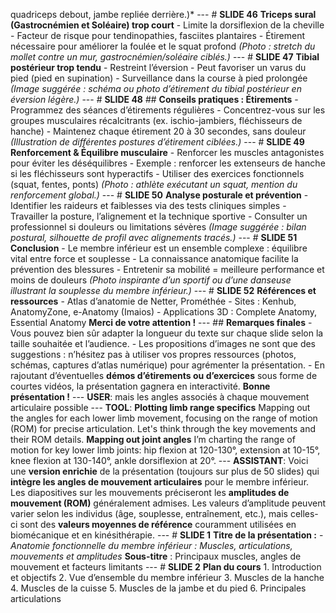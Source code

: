 quadriceps debout, jambe repliée derrière.)* --- # **SLIDE 46** **Triceps sural (Gastrocnémien et Soléaire) trop court** - Limite la dorsiflexion de la cheville - Facteur de risque pour tendinopathies, fasciites plantaires - Étirement nécessaire pour améliorer la foulée et le squat profond *(Photo : stretch du mollet contre un mur, gastrocnémien/soléaire ciblés.)* --- # **SLIDE 47** **Tibial postérieur trop tendu** - Restreint l’éversion - Peut favoriser un varus du pied (pied en supination) - Surveillance dans la course à pied prolongée *(Image suggérée : schéma ou photo d’étirement du tibial postérieur en éversion légère.)* --- # **SLIDE 48** ## **Conseils pratiques : Étirements** - Programmez des séances d’étirements régulières - Concentrez-vous sur les groupes musculaires récalcitrants (ex. ischio-jambiers, fléchisseurs de hanche) - Maintenez chaque étirement 20 à 30 secondes, sans douleur *(Illustration de différentes postures d’étirement ciblées.)* --- # **SLIDE 49** **Renforcement & Équilibre musculaire** - Renforcer les muscles antagonistes pour éviter les déséquilibres - Exemple : renforcer les extenseurs de hanche si les fléchisseurs sont hyperactifs - Utiliser des exercices fonctionnels (squat, fentes, ponts) *(Photo : athlète exécutant un squat, mention du renforcement global.)* --- # **SLIDE 50** **Analyse posturale et prévention** - Identifier les raideurs et faiblesses via des tests cliniques simples - Travailler la posture, l’alignement et la technique sportive - Consulter un professionnel si douleurs ou limitations sévères *(Image suggérée : bilan postural, silhouette de profil avec alignements tracés.)* --- # **SLIDE 51** **Conclusion** - Le membre inférieur est un ensemble complexe : équilibre vital entre force et souplesse - La connaissance anatomique facilite la prévention des blessures - Entretenir sa mobilité = meilleure performance et moins de douleurs *(Photo inspirante d’un sportif ou d’une danseuse illustrant la souplesse du membre inférieur.)* --- # **SLIDE 52** **Références et ressources** - Atlas d’anatomie de Netter, Prométhée - Sites : Kenhub, AnatomyZone, e-Anatomy (Imaios) - Applications 3D : Complete Anatomy, Essential Anatomy **Merci de votre attention !** --- ## **Remarques finales** - Vous pouvez bien sûr adapter la longueur du texte sur chaque slide selon la taille souhaitée et l’audience. - Les propositions d’images ne sont que des suggestions : n’hésitez pas à utiliser vos propres ressources (photos, schémas, captures d’atlas numérique) pour agrémenter la présentation. - En rajoutant d’éventuelles **démos d’étirements ou d’exercices** sous forme de courtes vidéos, la présentation gagnera en interactivité. **Bonne présentation !** --- **USER**: mais les angles associés à chaque mouvement articulaire possible --- **TOOL**: **Plotting limb range specifics** Mapping out the angles for each lower limb movement, focusing on the range of motion (ROM) for precise articulation. Let's think through the key movements and their ROM details. **Mapping out joint angles** I’m charting the range of motion for key lower limb joints: hip flexion at 120-130°, extension at 10-15°, knee flexion at 130-140°, ankle dorsiflexion at 20°. --- **ASSISTANT**: Voici une **version enrichie** de la présentation (toujours sur plus de 50 slides) qui **intègre les angles de mouvement articulaires** pour le membre inférieur. Les diapositives sur les mouvements préciseront les **amplitudes de mouvement (ROM)** généralement admises. Les valeurs d’amplitude peuvent varier selon les individus (âge, souplesse, entraînement, etc.), mais celles-ci sont des **valeurs moyennes de référence** couramment utilisées en biomécanique et en kinésithérapie. --- # **SLIDE 1** **Titre de la présentation :** - *Anatomie fonctionnelle du membre inférieur : Muscles, articulations, mouvements et amplitudes* **Sous-titre** : Principaux muscles, angles de mouvement et facteurs limitants --- # **SLIDE 2** **Plan du cours** 1. Introduction et objectifs 2. Vue d’ensemble du membre inférieur 3. Muscles de la hanche 4. Muscles de la cuisse 5. Muscles de la jambe et du pied 6. Principales articulations